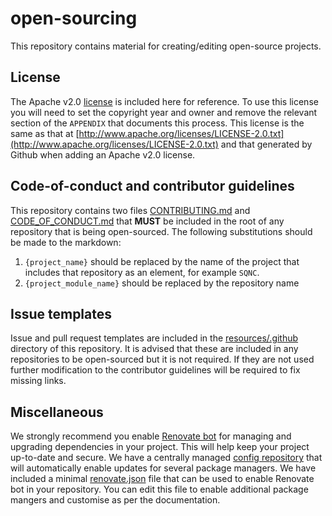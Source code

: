# open-sourcing

This repository contains material for creating/editing open-source projects.

## License

The Apache v2.0 [license](resources/LICENSE) is included here for reference. To use this license you will need to set the copyright year and owner and remove the relevant section of the `APPENDIX` that documents this process. This license is the same as that at [http://www.apache.org/licenses/LICENSE-2.0.txt](http://www.apache.org/licenses/LICENSE-2.0.txt) and that generated by Github when adding an Apache v2.0 license.

## Code-of-conduct and contributor guidelines

This repository contains two files [CONTRIBUTING.md](resources/CONTRIBUTING.md) and [CODE_OF_CONDUCT.md](resources/CODE_OF_CONDUCT.md) that **MUST** be included in the root of any repository that is being open-sourced. The following substitutions should be made to the markdown:

1. `{project_name}` should be replaced by the name of the project that includes that repository as an element, for example `SQNC`.
2. `{project_module_name}` should be replaced by the repository name

## Issue templates

Issue and pull request templates are included in the [resources/.github](resources/.github) directory of this repository. It is advised that these are included in any repositories to be open-sourced but it is not required. If they are not used further modification to the contributor guidelines will be required to fix missing links.

## Miscellaneous

We strongly recommend you enable [Renovate bot](https://docs.renovatebot.com/) for managing and upgrading dependencies in your project. This will help keep your project up-to-date and secure.  We have a centrally managed [config repository](https://github.com/digicatapult/renovate-config) that will automatically enable updates for several package managers. We have included a minimal [renovate.json](resources/renovate.json) file that can be used to enable Renovate bot in your repository.  You can edit this file to enable additional package mangers and customise as per the documentation.
